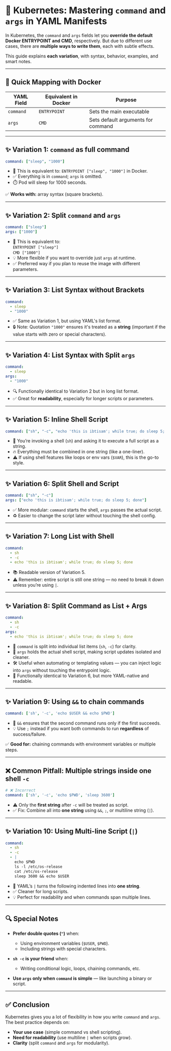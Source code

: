 # 🧠 Kubernetes: Mastering `command` and `args` in YAML Manifests

In Kubernetes, the `command` and `args` fields let you **override the default Docker ENTRYPOINT and CMD**, respectively. But due to different use cases, there are **multiple ways to write them**, each with subtle effects.

This guide explains **each variation**, with syntax, behavior, examples, and smart notes.

---

## 📌 Quick Mapping with Docker

| YAML Field  | Equivalent in Docker | Purpose                              |
|-------------|----------------------|--------------------------------------|
| `command`   | `ENTRYPOINT`         | Sets the main executable             |
| `args`      | `CMD`                | Sets default arguments for command   |

---

## ✨ Variation 1: `command` as full command

```yaml
command: ["sleep", "1000"]
```

- 🧠 This is equivalent to: `ENTRYPOINT ["sleep", "1000"]` in Docker.
- ✅ Everything is in `command`; `args` is omitted.
- ⏱️ Pod will sleep for 1000 seconds.

✅ **Works with:** array syntax (square brackets).

---

## ✨ Variation 2: Split `command` and `args`

```yaml
command: ["sleep"]
args: ["1000"]
```

- 🧠 This is equivalent to:  
  `ENTRYPOINT ["sleep"]`  
  `CMD ["1000"]`
- 💡 More flexible if you want to override just `args` at runtime.
- ✅ Preferred way if you plan to reuse the image with different parameters.

---

## ✨ Variation 3: List Syntax without Brackets

```yaml
command:
  - sleep
  - "1000"
```

- ✅ Same as Variation 1, but using YAML's list format.
- 🔒 Note: Quotation `"1000"` ensures it's treated as a **string** (important if the value starts with zero or special characters).

---

## ✨ Variation 4: List Syntax with Split `args`

```yaml
command:
  - sleep
args:
  - "1000"
```

- 🔍 Functionally identical to Variation 2 but in long list format.
- ✅ Great for **readability**, especially for longer scripts or parameters.

---

## ✨ Variation 5: Inline Shell Script

```yaml
command: ["sh", "-c", "echo 'this is ibtisam'; while true; do sleep 5; done"]
```

- 🧠 You’re invoking a shell (`sh`) and asking it to execute a full script as a string.
- 🔥 Everything must be combined in one string (like a one-liner).
- ⚠️ If using shell features like loops or env vars (`$VAR`), this is the go-to style.

---

## ✨ Variation 6: Split Shell and Script

```yaml
command: ["sh", "-c"]
args: ["echo 'this is ibtisam'; while true; do sleep 5; done"]
```

- ✅ More modular: `command` starts the shell, `args` passes the actual script.
- ♻️ Easier to change the script later without touching the shell config.

---

## ✨ Variation 7: Long List with Shell

```yaml
command:
  - sh
  - -c
  - echo 'this is ibtisam'; while true; do sleep 5; done
```

- 📚 Readable version of Variation 5.
- ⚠️ Remember: entire script is still one string — no need to break it down unless you’re using `|`.

---

## ✨ Variation 8: Split Command as List + Args

```yaml
command:
  - sh
  - -c
args:
  - echo 'this is ibtisam'; while true; do sleep 5; done
```

- 🧩 `command` is split into individual list items (`sh`, `-c`) for clarity.
- 🧵 `args` holds the actual shell script, making script updates isolated and cleaner.
- 🛠️ Useful when automating or templating values — you can inject logic into `args` without touching the entrypoint logic.
- 🧠 Functionally identical to Variation 6, but more YAML-native and readable.

---


## ✨ Variation 9: Using `&&` to chain commands

```yaml
command: ['sh', '-c', 'echo $USER && echo $PWD']
```

- 🧠 `&&` ensures that the second command runs only if the first succeeds.
- 💡 Use `;` instead if you want both commands to run **regardless** of success/failure.

✅ **Good for:** chaining commands with environment variables or multiple steps.

---

## ❌ Common Pitfall: Multiple strings inside one shell `-c`

```yaml
# ❌ Incorrect
command: ['sh', '-c', 'echo $PWD', 'sleep 3600']
```

- ⚠️ Only the **first string** after `-c` will be treated as script.
- ✅ Fix: Combine all into **one string** using `&&`, `;`, or multiline string (`|`).

---

## ✨ Variation 10: Using Multi-line Script (`|`)

```yaml
command:
  - sh
  - -c
  - |
    echo $PWD
    ls -l /etc/os-release
    cat /etc/os-release
    sleep 3600 && echo $USER
```

- 📜 YAML’s `|` turns the following indented lines into **one string**.
- ✅ Cleaner for long scripts.
- 💡 Perfect for readability and when commands span multiple lines.

---

## 🔍 Special Notes

- **Prefer double quotes (`"`)** when:
  - Using environment variables (`$USER`, `$PWD`).
  - Including strings with special characters.
  
- **`sh -c` is your friend** when:
  - Writing conditional logic, loops, chaining commands, etc.
  
- **Use `args` only when `command` is simple** — like launching a binary or script.

---

## ✅ Conclusion

Kubernetes gives you a lot of flexibility in how you write `command` and `args`. The best practice depends on:

- **Your use case** (simple command vs shell scripting).
- **Need for readability** (use multiline `|` when scripts grow).
- **Clarity** (split `command` and `args` for modularity).


